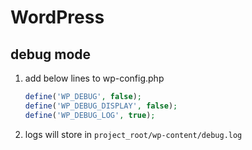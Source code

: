 # WordPress

## debug mode

1. add below lines to wp-config.php

   ```php
   define('WP_DEBUG', false);
   define('WP_DEBUG_DISPLAY', false);
   define('WP_DEBUG_LOG', true);
   ```

2. logs will store in `project_root/wp-content/debug.log`
